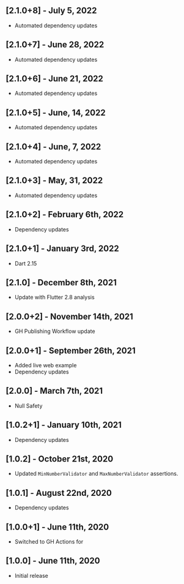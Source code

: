 ## [2.1.0+8] - July 5, 2022

* Automated dependency updates


## [2.1.0+7] - June 28, 2022

* Automated dependency updates


## [2.1.0+6] - June 21, 2022

* Automated dependency updates


## [2.1.0+5] - June, 14, 2022

* Automated dependency updates


## [2.1.0+4] - June, 7, 2022

* Automated dependency updates


## [2.1.0+3] - May, 31, 2022

* Automated dependency updates


## [2.1.0+2] - February 6th, 2022

* Dependency updates


## [2.1.0+1] - January 3rd, 2022

* Dart 2.15


## [2.1.0] - December 8th, 2021

* Update with Flutter 2.8 analysis


## [2.0.0+2] - November 14th, 2021

* GH Publishing Workflow update


## [2.0.0+1] - September 26th, 2021

* Added live web example
* Dependency updates


## [2.0.0] - March 7th, 2021

* Null Safety


## [1.0.2+1] - January 10th, 2021

* Dependency updates


## [1.0.2] - October 21st, 2020

* Updated `MinNumberValidator` and `MaxNumberValidator` assertions.


## [1.0.1] - August 22nd, 2020

* Dependency updates


## [1.0.0+1] - June 11th, 2020

* Switched to GH Actions for 


## [1.0.0] - June 11th, 2020

* Initial release






